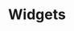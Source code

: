 ---
title: "Widgets"
github: "https://github.com/conedevelopment/root-docs/blob/master/widgets.md"
order: 9
---